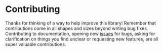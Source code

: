 # Contributing

Thanks for thinking of a way to help improve this library! Remember that
contributions come in all shapes and sizes beyond writing bug fixes.
Contributing to documentation, opening new
[issues](https://github.com/pymmcore-plus/pymmcore-widgets/issues) for bugs, asking
for clarification on things you find unclear or requesting new features, are
all super valuable contributions.
